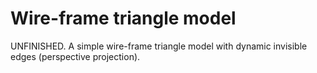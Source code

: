 # Wire-frame triangle model
UNFINISHED.
A simple wire-frame triangle model with dynamic invisible edges (perspective projection).
